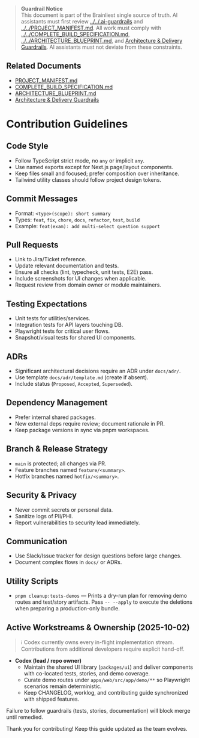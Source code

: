> **Guardrail Notice**  
> This document is part of the Brainliest single source of truth. AI assistants must first review [../../.ai-guardrails](../../.ai-guardrails) and [../../PROJECT_MANIFEST.md](../../PROJECT_MANIFEST.md). All work must comply with [../../COMPLETE_BUILD_SPECIFICATION.md](../../COMPLETE_BUILD_SPECIFICATION.md), [../../ARCHITECTURE_BLUEPRINT.md](../../ARCHITECTURE_BLUEPRINT.md), and [Architecture & Delivery Guardrails](../architecture/guardrails.md). AI assistants must not deviate from these constraints.

## Related Documents
- [PROJECT_MANIFEST.md](../../PROJECT_MANIFEST.md)
- [COMPLETE_BUILD_SPECIFICATION.md](../../COMPLETE_BUILD_SPECIFICATION.md)
- [ARCHITECTURE_BLUEPRINT.md](../../ARCHITECTURE_BLUEPRINT.md)
- [Architecture & Delivery Guardrails](../architecture/guardrails.md)

# Contribution Guidelines

## Code Style

- Follow TypeScript strict mode, no `any` or implicit `any`.
- Use named exports except for Next.js page/layout components.
- Keep files small and focused; prefer composition over inheritance.
- Tailwind utility classes should follow project design tokens.

## Commit Messages

- Format: `<type>(scope): short summary`
- Types: `feat`, `fix`, `chore`, `docs`, `refactor`, `test`, `build`
- Example: `feat(exam): add multi-select question support`

## Pull Requests

- Link to Jira/Ticket reference.
- Update relevant documentation and tests.
- Ensure all checks (lint, typecheck, unit tests, E2E) pass.
- Include screenshots for UI changes when applicable.
- Request review from domain owner or module maintainers.

## Testing Expectations

- Unit tests for utilities/services.
- Integration tests for API layers touching DB.
- Playwright tests for critical user flows.
- Snapshot/visual tests for shared UI components.

## ADRs

- Significant architectural decisions require an ADR under `docs/adr/`.
- Use template `docs/adr/template.md` (create if absent).
- Include status (`Proposed`, `Accepted`, `Superseded`).

## Dependency Management

- Prefer internal shared packages.
- New external deps require review; document rationale in PR.
- Keep package versions in sync via pnpm workspaces.

## Branch & Release Strategy

- `main` is protected; all changes via PR.
- Feature branches named `feature/<summary>`.
- Hotfix branches named `hotfix/<summary>`.

## Security & Privacy

- Never commit secrets or personal data.
- Sanitize logs of PII/PHI.
- Report vulnerabilities to security lead immediately.

## Communication

- Use Slack/Issue tracker for design questions before large changes.
- Document complex flows in `docs/` or ADRs.

## Utility Scripts

- `pnpm cleanup:tests-demos` — Prints a dry-run plan for removing demo routes and test/story artifacts. Pass `-- --apply` to execute the deletions when preparing a production-only bundle.

## Active Workstreams & Ownership (2025-10-02)

> ℹ️ Codex currently owns every in-flight implementation stream. Contributions from additional developers require explicit hand-off.

- **Codex (lead / repo owner)**
  - Maintain the shared UI library (`packages/ui`) and deliver components with co-located tests, stories, and demo coverage.
  - Curate demo routes under `apps/web/src/app/demo/**` so Playwright scenarios remain deterministic.
  - Keep CHANGELOG, worklog, and contributing guide synchronized with shipped features.

Failure to follow guardrails (tests, stories, documentation) will block merge until remedied.

Thank you for contributing! Keep this guide updated as the team evolves.
